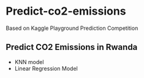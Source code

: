 # Predict-co2-emissions
Based on Kaggle Playground Prediction Competition
## Predict CO2 Emissions in Rwanda
 - KNN model
 - Linear Regression Model

